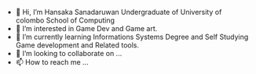 - 👋 Hi, I’m Hansaka Sanadaruwan Undergraduate of University of colombo School of Computing
- 👀 I’m interested in Game Dev and Game art.
- 🌱 I’m currently learning Informations Systems Degree and Self Studying Game development and Related tools.
- 💞️ I’m looking to collaborate on ...
- 📫 How to reach me ...

<!---
H-Sandaruwan/H-Sandaruwan is a ✨ special ✨ repository because its `README.md` (this file) appears on your GitHub profile.
You can click the Preview link to take a look at your changes.
--->
